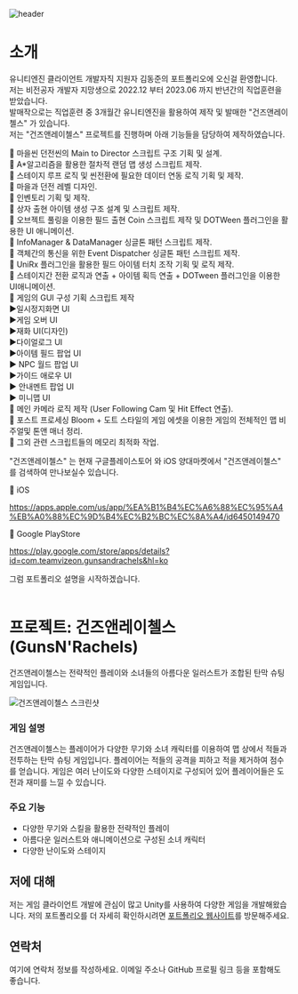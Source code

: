 ![header](https://capsule-render.vercel.app/api?type=waving&color=gradient&height=250&section=header&text=UnityEngine3D%20클라이언트%20개발자%20김동준%20포트폴리오&fontSize=35)
<br>
# 소개

유니티엔진 클라이언트 개발자직 지원자 김동준의 포트폴리오에 오신걸 환영합니다.<br>
저는 비전공자 개발자 지망생으로 2022.12 부터 2023.06 까지 반년간의 직업훈련을 받았습니다.<br>
발매작으로는 직업훈련 중 3개월간 유니티엔진을 활용하여 제작 및 발매한 "건즈앤레이첼스" 가 있습니다.<br>
저는 "건즈앤레이첼스" 프로젝트를 진행하며 아래 기능들을 담당하여 제작하였습니다.<br>

:large_blue_circle: 마을씬 던전씬의 Main to Director 스크립트 구조 기획 및 설계.<br>
:large_blue_circle: A*알고리즘을 활용한 절차적 랜덤 맵 생성 스크립트 제작.<br>
:large_blue_circle: 스테이지 루프 로직 및 씬전환에 필요한 데이터 연동 로직 기획 및 제작.<br>
:large_blue_circle: 마을과 던전 레벨 디자인.<br>
:large_blue_circle: 인벤토리 기획 및 제작.<br>
:large_blue_circle: 상자 출현 아이템 생성 구조 설계 및 스크립트 제작.<br>
:large_blue_circle: 오브젝트 풀링을 이용한 필드 출현 Coin 스크립트 제작 및 DOTWeen 플러그인을 활용한 UI 애니메이션.<br>
:large_blue_circle: InfoManager & DataManager 싱글톤 패턴 스크립트 제작.<br>
:large_blue_circle: 객체간의 통신을 위한 Event Dispatcher 싱글톤 패턴 스크립트 제작.<br>
:large_blue_circle: UniRx 플러그인을 활용한 필드 아이템 터치 조작 기획 및 로직 제작.<br>
:large_blue_circle: 스테이지간 전환 로직과 연출 + 아이템 획득 연출 + DOTween 플러그인을 이용한 UI애니메이션.<br>
:large_blue_circle: 게임의 GUI 구성 기획 스크립트 제작 <br>
  :arrow_forward:일시정지화면 UI <br>
  :arrow_forward:게임 오버 UI <br>
  :arrow_forward:재화 UI(디자인)<br>
  :arrow_forward:다이얼로그 UI<br>
  :arrow_forward:아이템 필드 팝업 UI<br>
  :arrow_forward: NPC 월드 팝업 UI <br>
  :arrow_forward:가이드 애로우 UI <br>
  :arrow_forward: 안내멘트 팝업 UI<br>
  :arrow_forward:  미니맵 UI<br>
:large_blue_circle: 메인 카메라 로직 제작 (User Following Cam 및 Hit Effect 연출).<br>
:large_blue_circle: 포스트 프로세싱 Bloom + 도트 스타일의 게임 에셋을 이용한 게임의 전체적인 맵 비주얼및 톤앤 매너 정리.<br>
:large_blue_circle: 그외 관련 스크립트들의 메모리 최적화 작업.<br>


"건즈앤레이첼스" 는 현재 구글플레이스토어 와 iOS 양대마켓에서 "건즈앤레이첼스" 를 검색하여 만나보실수 있습니다.

:iphone: iOS

https://apps.apple.com/us/app/%EA%B1%B4%EC%A6%88%EC%95%A4%EB%A0%88%EC%9D%B4%EC%B2%BC%EC%8A%A4/id6450149470
  
:iphone: Google PlayStore

https://play.google.com/store/apps/details?id=com.teamvizeon.gunsandrachels&hl=ko

그럼 포트폴리오 설명을 시작하겠습니다.<br><br>




# 프로젝트: 건즈앤레이첼스 (GunsN'Rachels)

건즈앤레이첼스는 전략적인 플레이와 소녀들의 아름다운 일러스트가 조합된 탄막 슈팅 게임입니다.

![건즈앤레이첼스 스크린샷](https://raw.githubusercontent.com/your-username/your-repo/master/path/to/screenshot.png)

### 게임 설명

건즈앤레이첼스는 플레이어가 다양한 무기와 소녀 캐릭터를 이용하여 맵 상에서 적들과 전투하는 탄막 슈팅 게임입니다. 플레이어는 적들의 공격을 피하고 적을 제거하여 점수를 얻습니다. 게임은 여러 난이도와 다양한 스테이지로 구성되어 있어 플레이어들은 도전과 재미를 느낄 수 있습니다.

### 주요 기능

- 다양한 무기와 스킬을 활용한 전략적인 플레이
- 아름다운 일러스트와 애니메이션으로 구성된 소녀 캐릭터
- 다양한 난이도와 스테이지

## 저에 대해

저는 게임 클라이언트 개발에 관심이 많고 Unity를 사용하여 다양한 게임을 개발해왔습니다. 저의 포트폴리오를 더 자세히 확인하시려면 [포트폴리오 웹사이트](https://your-portfolio-website.com)를 방문해주세요.

## 연락처

여기에 연락처 정보를 작성하세요. 이메일 주소나 GitHub 프로필 링크 등을 포함해도 좋습니다.
